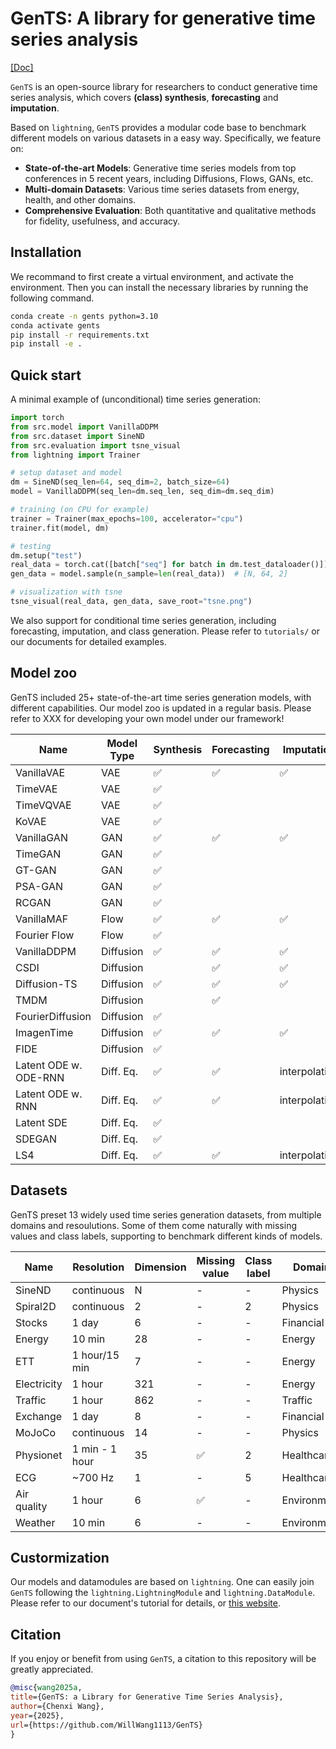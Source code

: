 # GenTS: A library for generative time series analysis

[[Doc]](https://willwang1113.github.io/GenTS/)


`GenTS` is an open-source library for researchers to conduct generative time series analysis, which covers **(class) synthesis**, **forecasting** and **imputation**. 

Based on `lightning`, `GenTS` provides a modular code base to benchmark different models on various datasets in a easy way. Specifically, we feature on:

- **State-of-the-art Models**: Generative time series models from top conferences in 5 recent years, including Diffusions, Flows, GANs, etc.
- **Multi-domain Datasets**: Various time series datasets from energy, health, and other domains.
- **Comprehensive Evaluation**: Both quantitative and qualitative methods for fidelity, usefulness, and accuracy.



## Installation
We recommand to first create a virtual environment, and activate the environment. Then you can install the necessary libraries by running the following command.
```bash
conda create -n gents python=3.10
conda activate gents
pip install -r requirements.txt
pip install -e .
```

## Quick start
A minimal example of (unconditional) time series generation:
```python
import torch
from src.model import VanillaDDPM
from src.dataset import SineND
from src.evaluation import tsne_visual
from lightning import Trainer

# setup dataset and model
dm = SineND(seq_len=64, seq_dim=2, batch_size=64)
model = VanillaDDPM(seq_len=dm.seq_len, seq_dim=dm.seq_dim)

# training (on CPU for example)
trainer = Trainer(max_epochs=100, accelerator="cpu")
trainer.fit(model, dm)

# testing
dm.setup("test")
real_data = torch.cat([batch["seq"] for batch in dm.test_dataloader()])  # [N, 64, 2]
gen_data = model.sample(n_sample=len(real_data))  # [N, 64, 2]

# visualization with tsne
tsne_visual(real_data, gen_data, save_root="tsne.png")
```

We also support for conditional time series generation, including forecasting, imputation, and class generation. Please refer to `tutorials/` or our documents for detailed examples.


## Model zoo
GenTS included 25+ state-of-the-art time series generation models, with different capabilities. Our model zoo is updated in a regular basis. Please refer to XXX for developing your own model under our framework!

| Name                  | Model Type | Synthesis          | Forecasting        | Imputation         | Class label        |
| --------------------- | ---------- | ------------------ | ------------------ | ------------------ | ------------------ |
| VanillaVAE            | VAE        | :white_check_mark: | :white_check_mark: | :white_check_mark: | :white_check_mark: |
| TimeVAE               | VAE        | :white_check_mark: |                    |                    |                    |
| TimeVQVAE             | VAE        | :white_check_mark: |                    |                    | :white_check_mark: |
| KoVAE                 | VAE        | :white_check_mark: |                    |                    |                    |
| VanillaGAN            | GAN        | :white_check_mark: | :white_check_mark: | :white_check_mark: | :white_check_mark: |
| TimeGAN               | GAN        | :white_check_mark: |                    |                    |                    |
| GT-GAN                | GAN        | :white_check_mark: |                    |                    |                    |
| PSA-GAN       | GAN        | :white_check_mark: |                    |                    |                    |
| RCGAN                 | GAN        | :white_check_mark: |                    |                    | :white_check_mark: |
| VanillaMAF            | Flow       | :white_check_mark: | :white_check_mark: | :white_check_mark: | :white_check_mark: |
| Fourier Flow     | Flow       | :white_check_mark: |                    |                    |                    |
| VanillaDDPM           | Diffusion  | :white_check_mark: | :white_check_mark: | :white_check_mark: | :white_check_mark: |
| CSDI                  | Diffusion  |                    | :white_check_mark: | :white_check_mark: |                    |
| Diffusion-TS          | Diffusion  | :white_check_mark: | :white_check_mark: | :white_check_mark: |                    |
| TMDM                  | Diffusion  |                    | :white_check_mark: |                    |                    |
| FourierDiffusion      | Diffusion  | :white_check_mark: |                    |                    |                    |
| ImagenTime            | Diffusion  | :white_check_mark: | :white_check_mark: | :white_check_mark: |                    |
| FIDE         | Diffusion  | :white_check_mark: |                    |                    |                    |
| Latent ODE w. ODE-RNN | Diff. Eq.  | :white_check_mark: | :white_check_mark: | interpolation      |                    |
| Latent ODE w. RNN     | Diff. Eq.  | :white_check_mark: | :white_check_mark: | interpolation      |                    |
| Latent SDE            | Diff. Eq.  | :white_check_mark: |                    |                    |                    |
| SDEGAN                | Diff. Eq.  | :white_check_mark: |                    |                    |                    |
| LS4                   | Diff. Eq.  | :white_check_mark: | :white_check_mark: | interpolation      |                    |

<!-- | mr-diff               | Diffusion  |                    | :white_check_mark: | -->

<!--          |   Name    |      Model Type       |     Condition     |    Application     | Finish? |
| :--------------------: | :-------: | :-------------------: | :---------------: | :----------------: |
|       VanillaVAE       |    VAE    |           -           |        Syn        | :white_check_mark: |
|        TimeVAE         |    VAE    |           -           |        Syn        | :white_check_mark: |
|       TimeVQVAE        |    VAE    |      class label      |        Syn        | :white_check_mark: |
|         KoVAE          |    VAE    |           -           |    Syn(irreg)     | :white_check_mark: |
|       VanillaGAN       |    GAN    |           -           |        Syn        | :white_check_mark: |
|        TimeGAN         |    GAN    |           -           |        Syn        | :white_check_mark: |
|      AST **(-!)**      |    GAN    |  :white_check_mark:   |    Fcst(point)    | :white_check_mark: |
|       COSCI-GAN        |    GAN    |           -           |        Syn        | :white_check_mark: |
|         GT-GAN         |    GAN    |           -           |    Syn(irreg)     | :white_check_mark: |
| PSA-GAN **(-G)** $^1$  |    GAN    |           -           |        Syn        | :white_check_mark: |
|         RCGAN          |    GAN    |           -           |        Syn        | :white_check_mark: |
|       VanillaMAF       |   Flow    |           -           | Syn, Fcst, Impute | :white_check_mark: |
|   Fourier Flow $^1$    |   Flow    |           -           |        Syn        | :white_check_mark: |
|   LSTM-MAF **(-G)**    |   Flow    |  :white_check_mark:   |       Fcst        |   :white_circle:   |
|      VanillaDDPM       | Diffusion |           -           |        Syn        | :white_check_mark: |
|          CSDI          | Diffusion |  :white_check_mark:   |   Fcst, Impute    | :white_check_mark: |
|      Diffusion-TS      | Diffusion |  :white_check_mark:   | Syn, Fcst, Impute | :white_check_mark: |
|          TMDM          | Diffusion |  :white_check_mark:   |       Fcst        | :white_check_mark: |
|        mr-diff         | Diffusion |  :white_check_mark:   |       Fcst        | :white_check_mark: |
|          RATD          | Diffusion |  :white_check_mark:   |       Fcst        |   :white_circle:   |
|    FourierDiffusion    | Diffusion |           -           |        Syn        | :white_check_mark: |
|       ImagenTime       | Diffusion |  :white_check_mark:   |     Syn, Fcst     | :white_check_mark: |
|      D3M **(-M)**      | Diffusion |           -           |     Fcst, Imp     |   :white_circle:   |
|  TimeWeaver **(-M)**   | Diffusion |  :white_check_mark:   |        Syn        |   :white_circle:   |
| FTS-Diffusion **(-M)** | Diffusion |           -           |        Syn        |   :white_circle:   |
|     FIDE **(-!)**      | Diffusion |     block maxima      |        Syn        | :white_check_mark: |
|      ANT **(-G)**      | Diffusion |  :white_check_mark:   | Syn, Fcst, Refine |   :white_circle:   |
|   TimeGrad **(-G)**    | Diffusion |  :white_check_mark:   |       Fcst        |   :white_circle:   |
|    TSDiff **(-G)**     | Diffusion | inference conditional | Syn, Fcst, Refine |   :white_circle:   |
|    MG-TSD **(-G)**     | Diffusion |  :white_check_mark:   |       Fcst        |   :white_circle:   |
|     D3VAE **(-P)**     | Diffusion |  :white_check_mark:   |       Fcst        |   :white_circle:   |
| Latent ODE w. ODE-RNN  | Diff. Eq. |           -           |  Syn, Fcst, Imp   | :white_check_mark: |
|   Latent ODE w. RNN    | Diff. Eq. |           -           |  Syn, Fcst, Imp   | :white_check_mark: |
|       Latent SDE       | Diff. Eq. |           -           | Syn, (Fcst, Imp)  | :white_check_mark: |
|         SDEGAN         | Diff. Eq. |           -           |    Syn(irreg)     | :white_check_mark: |
|          LS4           | Diff. Eq. |           -           |        Syn        | :white_check_mark: | -->   

<!-- |          <!--          | SDformer **(-M)** |        VAE+GPT        | :white_check_mark: |        Syn         | :white_circle: | -->            
 <!--          |        TFM        |       Diff. Eq.       |         -          |        Fcst        | :white_circle: | -->           
 <!--          |       <!--        |         GANF          |        Flow        |         -          | AD             | :white_circle: | --> 




## Datasets
GenTS preset 13 widely used time series generation datasets, from multiple domains and resoulutions. Some of them come naturally with missing values and class labels, supporting to benchmark different kinds of models.

| Name        | Resolution     | Dimension | Missing value      | Class label | Domain      |
| ----------- | -------------- | --------- | ------------------ | ----------- | ----------- |
| SineND      | continuous     | N         | -                  | -           | Physics     |
| Spiral2D    | continuous     | 2         | -                  | 2           | Physics     |
| Stocks      | 1 day          | 6         | -                  | -           | Financial   |
| Energy      | 10 min         | 28        | -                  | -           | Energy      |
| ETT         | 1 hour/15 min  | 7         | -                  | -           | Energy      |
| Electricity | 1 hour         | 321       | -                  | -           | Energy      |
| Traffic     | 1 hour         | 862       | -                  | -           | Traffic     |
| Exchange    | 1 day          | 8         | -                  | -           | Financial   |
| MoJoCo      | continuous     | 14        | -                  | -           | Physics     |
| Physionet   | 1 min - 1 hour | 35        | :white_check_mark: | 2           | Healthcare  |
| ECG         | ~700 Hz        | 1         | -                  | 5           | Healthcare  |
| Air quality | 1 hour         | 6         | :white_check_mark: | -           | Environment |
| Weather     | 10 min         | 6         | -                  | -           | Environment |

<!-- ## Arena (TODO: experiments + webpage?)

Till XX 2025, the top three models for different tasks are:

| Model Rank | Synthesis | Forecasting | Imputation |
| :--------: | :-------: | :---------: | :--------: |
|    1st     |     -     |      -      |     -      |
|    2nd     |     -     |      -      |     -      |
|    3rd     |     -     |      -      |     -      |
 -->


## Custormization
Our models and datamodules are based on `lightning`. One can easily join `GenTS` following the `lightning.LightningModule` and `lightning.DataModule`. Please refer to our document's tutorial for details, or [this website](https://lightning.ai/docs/pytorch/stable/common/lightning_module.html).

<!-- 

## TODO-list
- [x] Flow-based model (5.15)
- [x] ODE-based model (5.15)
- [x] Evaluation (5.31)
- [x] Model testing (6.15)
- [x] Benchmark datasets (6.15)
- [ ] tutorials (whole pipline for predicting, synthesis with missing values, imputation)
- [ ] doc files (dataset logic and model hyperparameter explain)
- [ ] pypi? optional
- [ ] Project webpage for benchmarking? [Example](https://huggingface.co/spaces/Salesforce/GIFT-Eval)

 -->

## Citation
If you enjoy or benefit from using `GenTS`, a citation to this repository will be greatly appreciated.
```BibTeX
@misc{wang2025a,
title={GenTS: a Library for Generative Time Series Analysis},
author={Chenxi Wang},
year={2025},
url={https://github.com/WillWang1113/GenTS}
}
```
